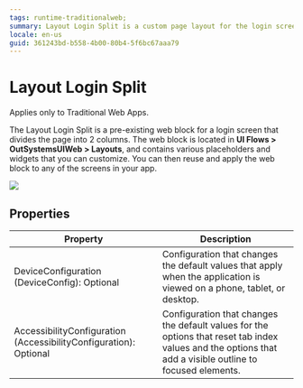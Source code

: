 ```yaml
---
tags: runtime-traditionalweb; 
summary: Layout Login Split is a custom page layout for the login screen that divides the page into 2 columns.
locale: en-us
guid: 361243bd-b558-4b00-80b4-5f6bc67aaa79
---
```


# Layout Login Split

<div class="info" markdown="1">

Applies only to Traditional Web Apps.

</div>

The Layout Login Split is a pre-existing web block for a login screen that divides the page into 2 columns. The web block is located in **UI Flows > OutSystemsUIWeb > Layouts**, and contains various placeholders and widgets that you can customize. You can then reuse and apply the web block to any of the screens in your app.

![](<images/layoutloginsplit-1-ss.png?width=800>)

## Properties

| **Property** |  **Description** |
|---|---|
| DeviceConfiguration (DeviceConfig): Optional  |  Configuration that changes the default values that apply when the application is viewed on a phone, tablet, or desktop. |
| AccessibilityConfiguration (AccessibilityConfiguration): Optional | Configuration that changes the default values for the options that reset tab index values and the options that add a visible outline to focused elements. |
